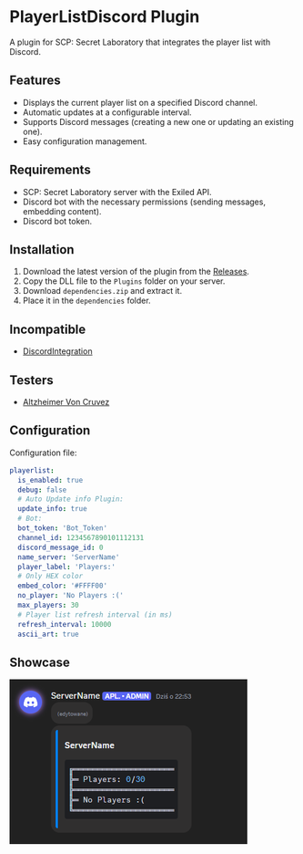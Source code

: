 # PlayerListDiscord Plugin

A plugin for SCP: Secret Laboratory that integrates the player list with Discord.

## Features

- Displays the current player list on a specified Discord channel.  
- Automatic updates at a configurable interval.  
- Supports Discord messages (creating a new one or updating an existing one).  
- Easy configuration management.  

## Requirements

- SCP: Secret Laboratory server with the Exiled API.  
- Discord bot with the necessary permissions (sending messages, embedding content).  
- Discord bot token.  

## Installation

1. Download the latest version of the plugin from the [Releases](https://github.com/Cat-Potato/PlayerListDiscord/releases).  
2. Copy the DLL file to the `Plugins` folder on your server.
3. Download `dependencies.zip` and extract it.
4. Place it in the `dependencies` folder.

## Incompatible
- [DiscordIntegration](https://github.com/Exiled-Team/DiscordIntegration)

## Testers
- [Altzheimer Von Cruvez](https://steamcommunity.com/profiles/76561199515830986/)

## Configuration  

Configuration file:

```yml
playerlist:
  is_enabled: true
  debug: false
  # Auto Update info Plugin:
  update_info: true
  # Bot:
  bot_token: 'Bot_Token'
  channel_id: 1234567890101112131
  discord_message_id: 0
  name_server: 'ServerName'
  player_label: 'Players:'
  # Only HEX color
  embed_color: '#FFFF00'
  no_player: 'No Players :('
  max_players: 30
  # Player list refresh interval (in ms)
  refresh_interval: 10000
  ascii_art: true
```

## Showcase
<img src="preview1.png">
